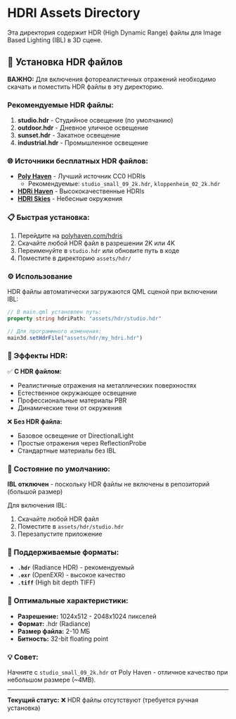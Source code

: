 # HDRI Assets Directory

Эта директория содержит HDR (High Dynamic Range) файлы для Image Based Lighting (IBL) в 3D сцене.

## 📁 Установка HDR файлов

**ВАЖНО:** Для включения фотореалистичных отражений необходимо скачать и поместить HDR файлы в эту директорию.

### Рекомендуемые HDR файлы:

1. **studio.hdr** - Студийное освещение (по умолчанию)
2. **outdoor.hdr** - Дневное уличное освещение  
3. **sunset.hdr** - Закатное освещение
4. **industrial.hdr** - Промышленное освещение

### 🌐 Источники бесплатных HDR файлов:

- **[Poly Haven](https://polyhaven.com/hdris)** - Лучший источник CC0 HDRIs
  - Рекомендуемые: `studio_small_09_2k.hdr`, `kloppenheim_02_2k.hdr`
- **[HDRi Haven](https://hdrihaven.com/)** - Высококачественные HDRIs  
- **[HDRI Skies](https://hdri-skies.com/)** - Небесные окружения

### 📋 Быстрая установка:

1. Перейдите на [polyhaven.com/hdris](https://polyhaven.com/hdris)
2. Скачайте любой HDR файл в разрешении 2K или 4K
3. Переименуйте в `studio.hdr` или обновите путь в коде
4. Поместите в директорию `assets/hdr/`

### ⚙️ Использование

HDR файлы автоматически загружаются QML сценой при включении IBL:

```qml
// В main.qml установлен путь:
property string hdriPath: "assets/hdr/studio.hdr"

// Для программного изменения:
main3d.setHdrFile("assets/hdr/my_hdri.hdr")
```

### 🎨 Эффекты HDR:

✅ **С HDR файлом:**
- Реалистичные отражения на металлических поверхностях
- Естественное окружающее освещение
- Профессиональные материалы PBR
- Динамические тени от окружения

❌ **Без HDR файла:**
- Базовое освещение от DirectionalLight
- Простые отражения через ReflectionProbe
- Стандартные материалы без IBL

### 🚨 Состояние по умолчанию:

**IBL отключен** - поскольку HDR файлы не включены в репозиторий (большой размер)

Для включения IBL:
1. Скачайте любой HDR файл  
2. Поместите в `assets/hdr/studio.hdr`
3. Перезапустите приложение

### 📄 Поддерживаемые форматы:

- **`.hdr`** (Radiance HDR) - рекомендуемый
- **`.exr`** (OpenEXR) - высокое качество  
- **`.tiff`** (High bit depth TIFF)

### 🔧 Оптимальные характеристики:

- **Разрешение:** 1024x512 - 2048x1024 пикселей
- **Формат:** .hdr (Radiance)
- **Размер файла:** 2-10 МБ  
- **Битность:** 32-bit floating point

### 💡 Совет:

Начните с `studio_small_09_2k.hdr` от Poly Haven - отличное качество при небольшом размере (~4MB).

---

**Текущий статус:** ❌ HDR файлы отсутствуют (требуется ручная установка)
